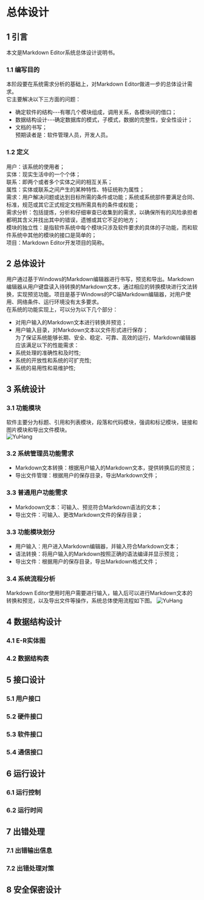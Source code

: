 # 总体设计
## 1 引言
本文是Markdown Editor系统总体设计说明书。      

### 1.1 编写目的
本阶段要在系统需求分析的基础上，对Markdown Editor做进一步的总体设计需求。      
它主要解决以下三方面的问题：     
- 确定软件的结构---有哪几个模块组成，调用关系，各模块间的借口；     
- 数据结构设计---确定数据库的模式，子模式，数据的完整性，安全性设计；     
- 文档的书写；      
预期读者是：软件管理人员，开发人员。          

### 1.2 定义
用户：该系统的使用者；      
实体：现实生活中的一个个体；      
联系：即两个或者多个实体之间的相互关系；      
属性：实体或联系之间产生的某种特性、特征统称为属性；       
需求：用户解决问题或达到目标所需的条件或功能；系统或系统部件要满足合同、标准，规范或其它正式规定文档所需具有的条件或权能；      
需求分析：包括提炼，分析和仔细审查已收集到的需求，以确保所有的风险承担者都明其含义并找出其中的错误，遗憾或其它不足的地方；      
模块的独立性：是指软件系统中每个模块只涉及软件要求的具体的子功能，而和软件系统中其他的模块的接口是简单的；                
项目：Markdown Editor开发项目的简称。      

## 2 总体设计
用户通过基于Windows的Markdown编辑器进行书写，预览和导出。Markdown编辑器从用户键盘读入待转换的Markdown文本，通过相应的转换模块进行文法转换，实现预览功能。项目是基于Windows的PC端Markdown编辑器，对用户使用、网络条件、运行环境没有太多要求。      
在系统的功能实现上，可以分为以下几个部分：      
- 对用户输入的Markdown文本进行转换并预览；      
- 用户输入目录，对Markdown文本以文件形式进行保存；      
为了保证系统能够长期、安全、稳定、可靠、高效的运行，Markdown编辑器应该满足以下的性能需求：
- 系统处理的准确性和及时性;          
- 系统的开放性和系统的可扩充性;          
- 系统的易用性和易维护性;               

## 3 系统设计
### 3.1 功能模块
软件主要分为标题、引用和列表模块，段落和代码模块，强调和标记模块，链接和图片模块和导出文件模块。     
![YuHang](7.jpg)       

### 3.2 系统管理员功能需求
- Markdown文本转换：根据用户输入的Markdown文本，提供转换后的预览；         
- 导出文件管理：根据用户的保存目录，导出Markdown文件；        

### 3.3 普通用户功能需求
- Markdoown文本：可输入、预览符合Markdown语法的文本；       
- 导出文件：可输入、更改Markdown文件的保存目录；        

### 3.3 功能模块划分
- 用户输入：用户进入Markdown编辑器，并输入符合Markdown文本；        
- 语法转换：将用户输入的Markdown按照正确的语法编译并显示预览；         
- 导出文件：根据用户的保存目录，导出Markdown格式文件；          

### 3.4 系统流程分析
Markdown Editor使用时用户需要进行输入，输入后可以进行Markdown文本的转换和预览，以及导出文件等操作，系统总体使用流程如下图。
![YuHang](8.jpg)     

## 4 数据结构设计
### 4.1 E-R实体图
### 4.2 数据结构表
## 5 接口设计
### 5.1 用户接口
### 5.2 硬件接口
### 5.3 软件接口
### 5.4 通信接口
## 6 运行设计
### 6.1 运行控制
### 6.2 运行时间
## 7 出错处理
### 7.1 出错输出信息
### 7.2 出错处理对策
## 8 安全保密设计